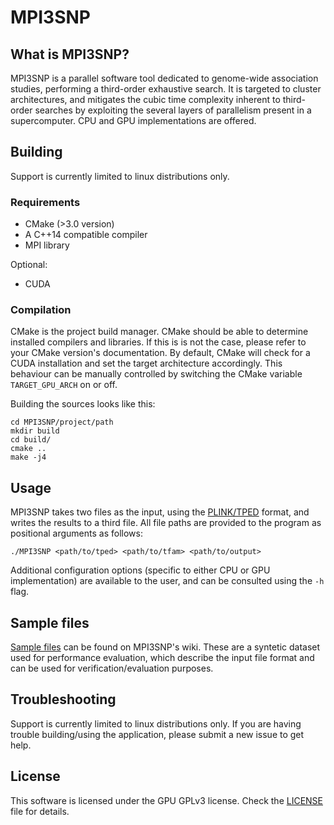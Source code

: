 # MPI3SNP

## What is MPI3SNP?

MPI3SNP is a parallel software tool dedicated to genome-wide association studies, performing a third-order exhaustive
search. It is targeted to cluster architectures, and mitigates the cubic time complexity inherent to third-order 
searches by exploiting the several layers of parallelism present in a supercomputer. CPU and GPU implementations are
offered.

## Building

Support is currently limited to linux distributions only.

### Requirements

* CMake (>3.0 version)
* A C++14 compatible compiler
* MPI library

Optional:
* CUDA 

### Compilation

CMake is the project build manager. CMake should be able to determine installed compilers and libraries. If this is
is not the case, please refer to your CMake version's documentation. By default, CMake will check for a CUDA
installation and set the target architecture accordingly. This behaviour can be manually controlled by switching the
CMake variable `TARGET_GPU_ARCH` on or off. 

Building the sources looks like this:

```commandline
cd MPI3SNP/project/path
mkdir build
cd build/
cmake ..
make -j4
```

## Usage

MPI3SNP takes two files as the input, using the [PLINK/TPED](https://www.cog-genomics.org/plink2/formats#tfam) format,
and writes the results to a third file. All file paths are provided to the program as positional arguments as follows:

```commandline
./MPI3SNP <path/to/tped> <path/to/tfam> <path/to/output>
```

Additional configuration options (specific to either CPU or GPU implementation) are available to the user, and can be
consulted using the `-h` flag.

## Sample files

[Sample files](https://github.com/chponte/mpi3snp/wiki/Sample-files) can be found on MPI3SNP's wiki. These are a syntetic dataset used for performance evaluation, which describe the input file format and can be used for verification/evaluation purposes.

## Troubleshooting

Support is currently limited to linux distributions only. If you are having trouble building/using the application, 
please submit a new issue to get help.

## License

This software is licensed under the GPU GPLv3 license. Check the [LICENSE](LICENSE.md) file for details.
